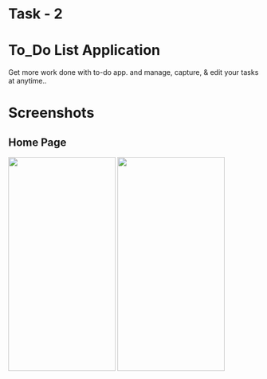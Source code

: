 # Task - 2

# To_Do List Application

Get more work done with to-do app. and manage, capture, & edit your tasks at anytime..

# Screenshots

## Home Page
<img width="215" height="430" alt="" src="https://github.com/Tamilmani18/CODSOFT/assets/144092813/b0dae6d8-4533-4ead-9535-19d894a4043a">

<img width="215" height="430" alt="" src="https://github.com/Tamilmani18/CODSOFT/assets/144092813/6992b60d-5fcf-4df3-b58f-366bfd5f199d">

